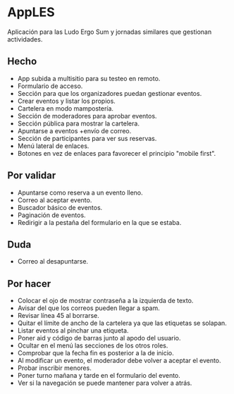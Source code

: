 # AppLES
Aplicación para las Ludo Ergo Sum y jornadas similares que gestionan actividades.

## Hecho
- App subida a multisitio para su testeo en remoto.
- Formulario de acceso.
- Sección para que los organizadores puedan gestionar eventos.
- Crear eventos y listar los propios.
- Cartelera en modo mampostería.
- Sección de moderadores para aprobar eventos.
- Sección pública para mostrar la cartelera.
- Apuntarse a eventos +envío de correo.
- Sección de participantes para ver sus reservas.
- Menú lateral de enlaces.
- Botones en vez de enlaces para favorecer el principio "mobile first".

## Por validar
- Apuntarse como reserva a un evento lleno.
- Correo al aceptar evento.
- Buscador básico de eventos.
- Paginación de eventos.
- Redirigir a la pestaña del formulario en la que se estaba.

## Duda
- Correo al desapuntarse.

## Por hacer
- Colocar el ojo de mostrar contraseña a la izquierda de texto.
- Avisar del que los correos pueden llegar a spam.
- Revisar línea 45 al borrarse.
- Quitar el límite de ancho de la cartelera ya que las etiquetas se solapan.
- Listar eventos al pinchar una etiqueta.
- Poner aid y código de barras junto al apodo del usuario. 
- Ocultar en el menú las secciones de los otros roles.
- Comprobar que la fecha fin es posterior a la de inicio.
- Al modificar un evento, el moderador debe volver a aceptar el evento.
- Probar inscribir menores.
- Poner turno mañana y tarde en el formulario del evento.
- Ver si la navegación se puede mantener para volver a atrás.
